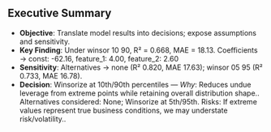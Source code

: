 ## Executive Summary

- **Objective**: Translate model results into decisions; expose assumptions and sensitivity.
- **Key Finding**: Under winsor 10 90, R² = 0.668, MAE = 18.13.
  Coefficients → const: -62.16, feature_1: 4.00, feature_2: 2.60
- **Sensitivity**: Alternatives → none (R² 0.820, MAE 17.63); winsor 05 95 (R² 0.733, MAE 16.78).
- **Decision**: Winsorize at 10th/90th percentiles — *Why*: Reduces undue leverage from extreme points while retaining overall distribution shape.. 
  Alternatives considered: None; Winsorize at 5th/95th.
  Risks: If extreme values represent true business conditions, we may understate risk/volatility..